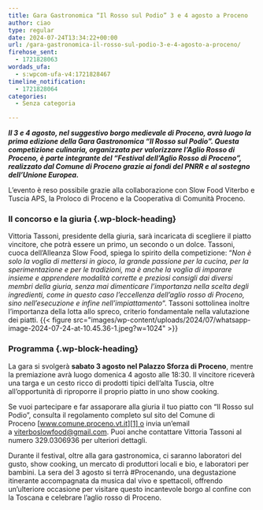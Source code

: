 ```yaml
---
title: Gara Gastronomica “Il Rosso sul Podio” 3 e 4 agosto a Proceno
author: ciao
type: regular
date: 2024-07-24T13:34:22+00:00
url: /gara-gastronomica-il-rosso-sul-podio-3-e-4-agosto-a-proceno/
firehose_sent:
  - 1721828063
wordads_ufa:
  - s:wpcom-ufa-v4:1721828467
timeline_notification:
  - 1721828064
categories:
  - Senza categoria

---
```

_**Il 3 e 4 agosto, nel suggestivo borgo medievale di Proceno, avrà luogo la prima edizione della Gara Gastronomica &#8220;Il Rosso sul Podio&#8221;. Questa competizione culinaria, organizzata per valorizzare l&#8217;Aglio Rosso di Proceno, è parte integrante del &#8220;Festival dell&#8217;Aglio Rosso di Proceno&#8221;, realizzato dal Comune di Proceno grazie ai fondi del PNRR e al sostegno dell&#8217;Unione Europea.**_ 

L&#8217;evento è reso possibile grazie alla collaborazione con Slow Food Viterbo e Tuscia APS, la Proloco di Proceno e la Cooperativa di Comunità Proceno.

### Il concorso e la giuria {.wp-block-heading}

Vittoria Tassoni, presidente della giuria, sarà incaricata di scegliere il piatto vincitore, che potrà essere un primo, un secondo o un dolce. Tassoni, cuoca dell&#8217;Alleanza Slow Food, spiega lo spirito della competizione: &#8220;_Non è solo la voglia di mettersi in gioco, la grande passione per la cucina, per la sperimentazione e per le tradizioni, ma è anche la voglia di imparare insieme e apprendere modalità corrette e preziosi consigli dai diversi membri della giuria, senza mai dimenticare l’importanza nella scelta degli ingredienti, come in questo caso l’eccellenza dell’aglio rosso di Proceno, sino nell’esecuzione e infine nell’impiattamento_&#8220;. Tassoni sottolinea inoltre l&#8217;importanza della lotta allo spreco, criterio fondamentale nella valutazione dei piatti.
{{< figure src="images/wp-content/uploads/2024/07/whatsapp-image-2024-07-24-at-10.45.36-1.jpeg?w=1024" >}}
 

### Programma {.wp-block-heading}

La gara si svolgerà **sabato 3 agosto nel Palazzo Sforza di Proceno**, mentre la premiazione avrà luogo domenica 4 agosto alle 18:30. Il vincitore riceverà una targa e un cesto ricco di prodotti tipici dell&#8217;alta Tuscia, oltre all&#8217;opportunità di riproporre il proprio piatto in uno show cooking.

Se vuoi partecipare e far assaporare alla giuria il tuo piatto con &#8220;Il Rosso sul Podio&#8221;, consulta il regolamento completo sul sito del Comune di Proceno [www.comune.proceno.vt.it][1] o invia un&#8217;email a <a>viterboslowfood@gmail.com</a>. Puoi anche contattare Vittoria Tassoni al numero 329.0306936 per ulteriori dettagli.

Durante il festival, oltre alla gara gastronomica, ci saranno laboratori del gusto, show cooking, un mercato di produttori locali e bio, e laboratori per bambini. La sera del 3 agosto si terrà #Procenando, una degustazione itinerante accompagnata da musica dal vivo e spettacoli, offrendo un&#8217;ulteriore occasione per visitare questo incantevole borgo al confine con la Toscana e celebrare l&#8217;aglio rosso di Proceno.

 [1]: http://www.comune.proceno.vt.it/